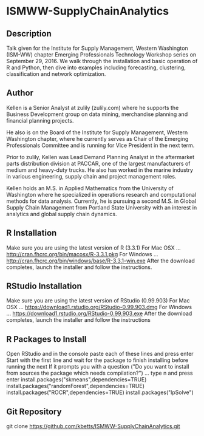 # ISMWW-SupplyChainAnalytics

## Description
Talk given for the Institute for Supply Management, Western Washington (ISM-WW) chapter Emerging Professionals Technology Workshop series on September 29, 2016. We walk through the installation and basic operation of R and Python, then dive into examples including forecasting, clustering, classification and network optimization.


## Author
Kellen is a Senior Analyst at zulily (zulily.com) where he supports the Business Development group on data mining, merchandise planning and financial planning projects.

He also is on the Board of the Institute for Supply Management, Western Washington chapter, where he currently serves as Chair of the Emerging Professionals Committee and is running for Vice President in the next term.

Prior to zulily, Kellen was Lead Demand Planning Analyst in the aftermarket parts distribution division at PACCAR, one of the largest manufacturers of medium and heavy-duty trucks. He also has worked in the marine industry in various engineering, supply chain and project management roles.

Kellen holds an M.S. in Applied Mathematics from the University of Washington where he specialized in operations research and computational methods for data analysis. Currently, he is pursuing a second M.S. in Global Supply Chain Management from Portland State University with an interest in analytics and global supply chain dynamics.


## R Installation
Make sure you are using the latest version of R (3.3.1)
For Mac OSX ... http://cran.fhcrc.org/bin/macosx/R-3.3.1.pkg
For Windows ... http://cran.fhcrc.org/bin/windows/base/R-3.3.1-win.exe
After the download completes, launch the installer and follow the instructions.


## RStudio Installation
Make sure you are using the latest version of RStudio (0.99.903)
For Mac OSX ... https://download1.rstudio.org/RStudio-0.99.903.dmg
For Windows ... https://download1.rstudio.org/RStudio-0.99.903.exe
After the download completes, launch the installer and follow the instructions


## R Packages to Install
Open RStudio and in the console paste each of these lines and press enter
Start with the first line and wait for the package to finish installing before running the next
If it prompts you with a question ("Do you want to install from sources the package which needs compilation?") ... type n and press enter
install.packages("skmeans",dependencies=TRUE)
install.packages("randomForest",dependencies=TRUE)
install.packages("ROCR",dependencies=TRUE)
install.packages("lpSolve")


## Git Repository
git clone https://github.com/kbetts/ISMWW-SupplyChainAnalytics.git